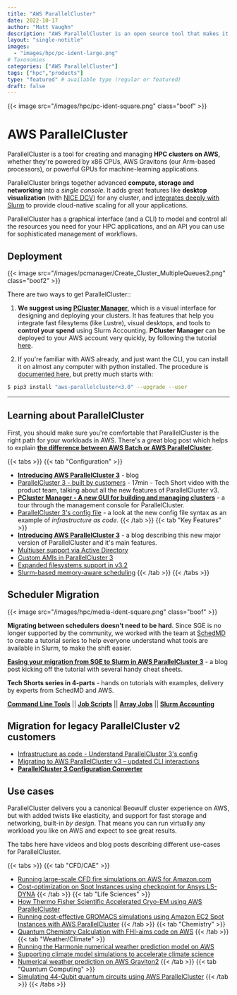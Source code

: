 ```yaml
---
title: "AWS ParallelCluster"
date: 2022-10-17
author: "Matt Vaughn"
description: "AWS ParallelCluster is an open source tool that makes it easy to deploy and manage HPC clusters on AWS"
layout: "single-notitle"
images:
  - "images/hpc/pc-ident-large.png"
# Taxonomies
categories: ["AWS ParallelCluster"]
tags: ["hpc","products"]
type: "featured" # available type (regular or featured)
draft: false
---
```


<style>
.boof {
  float:right !important;
  width:350px;
  padding: 10px;
  }
</style>

{{< image src="/images/hpc/pc-ident-square.png" class="boof" >}}

# AWS ParallelCluster
ParallelCluster is a tool for creating and managing **HPC clusters on AWS,** whether they're powered by x86 CPUs, AWS Gravitons (our Arm-based processors), or powerful GPUs for machine-learning applications.

ParallelCluster brings together advanced **compute, storage and networking** into a *single console*. It adds great features like **desktop visualization** (with [NICE DCV](/dcv)) for any cluster, and [integrates deeply with Slurm](https://docs.aws.amazon.com/parallelcluster/latest/ug/schedulers.slurm.html) to provide cloud-native scaling for all your applications.

ParallelCluster has a graphical interface (and a CLI) to model and control all the resources you need for your HPC applications, and an API you can use for sophisticated management of workflows.

## Deployment

<style>
.boof2 {
  float:right !important;
  width:500px;
  padding: 10px;
  }
</style>
{{< image src="/images/pcmanager/Create_Cluster_MultipleQueues2.png" class="boof2" >}}

There are two ways to get ParallelCluster::

1. **We suggest using [PCluster Manager](https://pcluster.cloud/01-getting-started.html)**, which is a visual interface for designing and deploying your clusters. It has features that help you integrate fast filesytems (like Lustre), visual desktops, and tools to **control your spend** using Slurm Accounting. **PCluster Manager** can be deployed to your AWS account very quickly, by following the tutorial [here](https://pcluster.cloud/01-getting-started.html).

2. If you're familiar with AWS already, and just want the CLI, you can install it on almost any computer with python installed. The procedure is [documented here](https://docs.aws.amazon.com/parallelcluster/latest/ug/install-v3-parallelcluster.html), but pretty much starts with:

``` bash
$ pip3 install "aws-parallelcluster<3.0" --upgrade --user
```

---

## Learning about ParallelCluster

First, you should make sure you're comfortable that ParallelCluster is the right path for your workloads in AWS. There's a great blog post which helps to explain **[the difference between AWS Batch or AWS ParallelCluster](https://aws.amazon.com/blogs/hpc/choosing-between-batch-or-parallelcluster-for-hpc/)**.

{{< tabs >}}
  {{< tab "Configuration" >}}  
- **[Introducing AWS ParallelCluster 3](https://aws.amazon.com/blogs/hpc/introducing-aws-parallelcluster-3/)** - blog
- [ParallelCluster 3 - built by customers](https://youtu.be/a-99esKLcls) - 17min - Tech Short video with the product team, talking about all the new features of ParallelCluster v3.
- **[PCluster Manager - A new GUI for building and managing clusters](https://youtu.be/Z1vlpJYb1KQ)** - a tour through the management console for ParallelCluster.
- [ParallelCluster 3\'s config file](https://youtu.be/6gAwAK5IJ2w) - a look at the new config file syntax as an example of *infrastructure as code*.
  {{< /tab >}}
  {{< tab "Key Features" >}} 
- **[Introducing AWS ParallelCluster 3](https://aws.amazon.com/blogs/hpc/introducing-aws-parallelcluster-3/)** - a blog describing this new major version of ParallelCluster and it's main features.
- [Multiuser support via Active Directory](https://aws.amazon.com/blogs/hpc/introducing-aws-parallelcluster-multiuser-support-via-active-directory/)
- [Custom AMIs in ParallelCluster 3](https://aws.amazon.com/blogs/hpc/custom-amis-with-parallelcluster-3/)
- [Expanded filesystems support in v3.2](https://aws.amazon.com/blogs/hpc/expanded-filesystems-support-in-aws-parallelcluster-3-2/)
- [Slurm-based memory-aware scheduling](https://aws.amazon.com/blogs/hpc/slurm-based-memory-aware-scheduling-in-aws-parallelcluster-3-2/)
  {{< /tab >}}
{{< /tabs >}}  

## Scheduler Migration

{{< image src="/images/hpc/media-ident-square.png" class="boof" >}}

**Migrating between schedulers doesn't need to be hard**. Since SGE is no longer supported by the community, we worked with the team at [SchedMD](https://www.schedmd.com/) to create a tutorial series to help everyone understand what tools are available in Slurm, to make the shift easier.

**[Easing your migration from SGE to Slurm in AWS ParallelCluster 3](https://aws.amazon.com/blogs/hpc/easing-your-migration-from-sge-to-slurm-in-aws-parallelcluster-3/)** - a blog post kicking off the tutorial with several handy cheat sheets.

**Tech Shorts series in 4-parts** - hands on tutorials with examples, delivery by experts from SchedMD and AWS.

**[Command Line Tools](https://youtu.be/zCEN4GblrRs)** || **[Job Scripts](https://youtu.be/HYMqq0L6fLU)** || **[Array Jobs](https://youtu.be/PVO7_fZAT0I)** || **[Slurm Accounting](https://youtu.be/TzTIN17CG-s)**

## Migration for legacy ParallelCluster v2 customers

- [Infrastructure as code - Understand ParallelCluster 3\'s config](https://youtu.be/6gAwAK5IJ2w)
- [Migrating to AWS ParallelCluster v3 – updated CLI interactions](https://aws.amazon.com/blogs/hpc/aws-parallelcluster-v3-updated-cli/)
- **[ParallelCluster 3 Configuration Converter](https://aws.amazon.com/blogs/hpc/using-the-parallelcluster-3-configuration-converter/)**

## Use cases

ParallelCluster delivers you a canonical Beowulf cluster experience on AWS, but with added twists like elasticity, and support for fast storage and networking, built-in *by design*. That means you can run virtually any workload you like on AWS and expect to see great results.

The tabs here have videos and blog posts describing different use-cases for ParallelCluster.

{{< tabs >}}
  {{< tab "CFD/CAE" >}}  
- [Running large-scale CFD fire simulations on AWS for Amazon.com](https://aws.amazon.com/blogs/hpc/amazon-runs-large-scale-cfd-fire-simulations-on-aws/)
- [Cost-optimization on Spot Instances using checkpoint for Ansys LS-DYNA](https://aws.amazon.com/blogs/hpc/cost-optimization-on-spot-instances-using-checkpoints-for-ansys-ls-dyna/)
  {{< /tab >}}
  {{< tab "Life Sciences" >}}  
- [How Thermo Fisher Scientific Accelerated Cryo-EM using AWS ParallelCluster](https://aws.amazon.com/blogs/hpc/how-thermo-fisher-scientific-accelerated-cryo-em-using-aws-parallelcluster/)
- [Running cost-effective GROMACS simulations using Amazon EC2 Spot Instances with AWS ParallelCluster](https://aws.amazon.com/blogs/hpc/running-gromacs-on-spot-with-checkpointing/)
  {{< /tab >}}
{{< tab "Chemistry" >}}  
- [Quantum Chemistry Calculation with FHI-aims code on AWS](https://aws.amazon.com/blogs/hpc/quantum-chemistry-calculation-on-aws/)
  {{< /tab >}}
{{< tab "Weather/Climate" >}}  
- [Running the Harmonie numerical weather prediction model on AWS](https://aws.amazon.com/blogs/hpc/running-the-harmonie-numerical-weather-prediction-on-aws/)
- [Supporting climate model simulations to accelerate climate science](https://aws.amazon.com/blogs/hpc/supporting-climate-model-simulations-to-accelerate-climate-science/)
- [Numerical weather prediction on AWS Graviton2](https://aws.amazon.com/blogs/hpc/numerical-weather-prediction-on-aws-graviton2/)
  {{< /tab >}}
{{< tab "Quantum Computing" >}}  
- [Simulating 44-Qubit quantum circuits using AWS ParallelCluster](https://aws.amazon.com/blogs/hpc/simulating-44-qubit-quantum-circuits-using-aws-parallelcluster/)
  {{< /tab >}}
{{< /tabs >}}